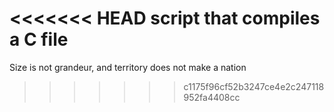 <<<<<<< HEAD
script that compiles a C file
=======
Size is not grandeur, and territory does not make a nation
>>>>>>> c1175f96cf52b3247ce4e2c247118952fa4408cc
